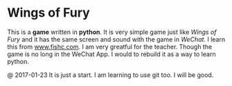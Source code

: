 # Wings of Fury

This is a **game** written in **python**. It is very simple game just like *Wings of Fury* and it has the same screen and sound with the game in *WeChat*. 
I learn this from www.fishc.com. I am very greatful for the teacher.
Though the game is no long in the WeChat App. I would to rebuild it as a way to learn python.


@ 2017-01-23
It is just a start. I am learning to use git too.
I will be good.
